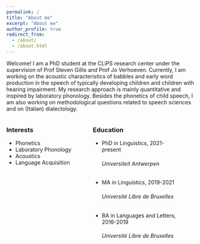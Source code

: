 ```yaml
---
permalink: /
title: "About me"
excerpt: "About me"
author_profile: true
redirect_from: 
  - /about/
  - /about.html
---
```

Welcome! I am a PhD student at the CLiPS research center under the supervision of Prof Steven Gillis and Prof Jo Verhoeven. Currently, I am working on the acoustic characteristics of babbles and early word production in the speech of typically developing children and children with hearing impairment. My research approach is mainly quantitative and inspired by laboratory phonology. Besides the phonetics of child speech, I am also working on methodological questions related to speech sciences and on (Italian) dialectology.

<style>
.column {
    float: left;
    padding: 0 px;
    width: 45%;
}

/* Clear floats after the columns */
.row:after {
    content: "";
    display: table;
    clear: both;
}
</style>

<div class="row">

<div class="column">
<h3>Interests</h3>
<ul class="ul-interests">
<li>Phonetics</li>
<li>Laboratory Phonology</li>
<li>Acoustics</li>
<li>Language Acquisition</li>
</ul>
</div>

<div class="column">
<h3>Education</h3>
<ul class="ul-edu fa-ul">

<li>
<i class="fas fa-fw fa-graduation-cap"></i> PhD in Linguistics, 2021-present <br> 
<span class="tab"></span> <h6>Universiteit Antwerpen </h6>
</li>
  
<li>
<i class="fas fa-fw fa-graduation-cap"></i> MA in Linguistics, 2019-2021 <br> 
  <span class="tab"> </span> <h6> Université Libre de Bruxelles </h6>
</li>

<li>
<i class="fas fa-fw fa-graduation-cap"></i> BA in Languages and Letters, 2016-2019 <br>
<span class="tab"></span> <h6>Université Libre de Bruxelles </h6>
</li>

</ul>
</div>

</div>

